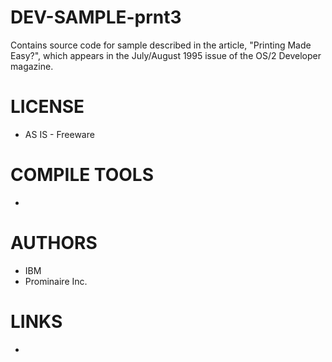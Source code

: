 DEV-SAMPLE-prnt3
================

Contains source code for sample described in the article, "Printing Made Easy?", which appears in the July/August 1995 issue of the OS/2 Developer magazine.

LICENSE
===============
* AS IS - Freeware

COMPILE TOOLS
===============
* 
 
AUTHORS
===============
* IBM
* Prominaire Inc. 

LINKS
===============
* 

